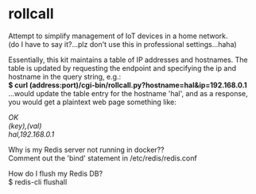 # rollcall
Attempt to simplify management of IoT devices in a home network.  
(do I have to say it?...plz don't use this in professional settings...haha)  
  
Essentially, this kit maintains a table of IP addresses and hostnames. The table is updated by requesting the endpoint and specifying the ip and hostname in the query string, e.g.:  
<b>$ curl (address:port)/cgi-bin/rollcall.py?hostname=hal&ip=192.168.0.1</b>    
...would update the table entry for the hostname 'hal', and as a response, you would get a plaintext web page something like:  
  
<i>
OK<br />
(key),(val)<br />
hal,192.168.0.1<br />
</i>  
  
Why is my Redis server not running in docker??  
Comment out the 'bind' statement in /etc/redis/redis.conf

How do I flush my Redis DB?  
$ redis-cli flushall

